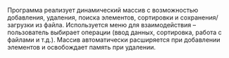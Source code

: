 Программа реализует динамический массив с возможностью добавления, удаления, поиска элементов, сортировки и сохранения/загрузки из файла.
Используется меню для взаимодействия – пользователь выбирает операции (ввод данных, сортировка, работа с файлами и т.д.).
Массив автоматически расширяется при добавлении элементов и освобождает память при удалении.
